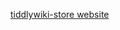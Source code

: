 <!--- ///[///tiddlywiki-store website///](///https://tiddlywiki-store.netlify.app/ ':include :type=iframe width=100% height=400px') --->

[tiddlywiki-store website](https://tiddlywiki-store-plugin.netlify.app/ ':include :type=iframe width=100% height=400px')

